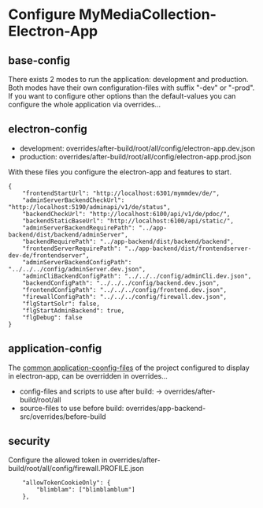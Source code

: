# Configure MyMediaCollection-Electron-App

## base-config
There exists 2 modes to run the application: development and production.
Both modes have their own configuration-files with suffix "-dev" or "-prod".
If you want to configure other options than the default-values you can configure the whole application via overrides...

## electron-config
- development: overrides/after-build/root/all/config/electron-app.dev.json
- production: overrides/after-build/root/all/config/electron-app.prod.json

With these files you configure the electron-app and features to start.
```
{
    "frontendStartUrl": "http://localhost:6301/mymmdev/de/",
    "adminServerBackendCheckUrl": "http://localhost:5190/adminapi/v1/de/status",
    "backendCheckUrl": "http://localhost:6100/api/v1/de/pdoc/",
    "backendStaticBaseUrl": "http://localhost:6100/api/static/",
    "adminServerBackendRequirePath": "../app-backend/dist/backend/adminServer",
    "backendRequirePath": "../app-backend/dist/backend/backend",
    "frontendServerRequirePath": "../app-backend/dist/frontendserver-dev-de/frontendserver",
    "adminServerBackendConfigPath": "../../../config/adminServer.dev.json",
    "adminCliBackendConfigPath": "../../../config/adminCli.dev.json",
    "backendConfigPath": "../../../config/backend.dev.json",
    "frontendConfigPath": "../../../config/frontend.dev.json",
    "firewallConfigPath": "../../../config/firewall.dev.json",
    "flgStartSolr": false,
    "flgStartAdminBackend": true,
    "flgDebug": false
}
```

## application-config
The [common application-coonfig-files](../app-backend-src/docs/CONFIGURATION.md) of the project configured to display in electron-app, can be overridden in overrides...
- config-files and scripts to use after build: -> overrides/after-build/root/all
- source-files to use before build: overrides/app-backend-src/overrides/before-build

## security
Configure the allowed token in overrides/after-build/root/all/config/firewall.PROFILE.json
```
    "allowTokenCookieOnly": {
        "blimblam": ["blimblamblum"]
    },
```
